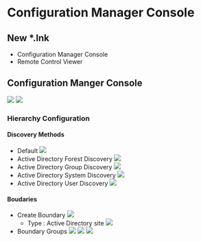 # Configuration Manager Console

## New *.lnk
* Configuration Manager Console
* Remote Control Viewer

## Configuration Manger Console
[<img src="https://i.imgur.com/L4WbP0D.png">](https://i.imgur.com/L4WbP0D.png)
[<img src="https://i.imgur.com/B3dov2S.png">](https://i.imgur.com/B3dov2S.png)

### Hierarchy Configuration
#### Discovery Methods
* Default
[<img src="https://i.imgur.com/eX4qWeT.png">](https://i.imgur.com/eX4qWeT.png)
* Active Directory Forest Discovery
[<img src="https://i.imgur.com/yi7X6sY.png">](https://i.imgur.com/yi7X6sY.png)
* Active Directory Group Discovery 
[<img src="https://i.imgur.com/Q498HcQ.png">](https://i.imgur.com/Q498HcQ.png)
* Active Directory System Discovery
[<img src="https://i.imgur.com/iSCwEq0.png">](https://i.imgur.com/iSCwEq0.png)
* Active Directory User Discovery
[<img src="https://i.imgur.com/iPxzs15.png">](https://i.imgur.com/iPxzs15.png)

#### Boudaries
* Create Boundary
[<img src="https://i.imgur.com/NYidTNd.png">](https://i.imgur.com/NYidTNd.png)
  * Type : Active Directory site
  [<img src="https://i.imgur.com/HDBR8IC.png">](https://i.imgur.com/HDBR8IC.png)
* Boundary Groups
[<img src="https://i.imgur.com/0Tdq5ke.png">](https://i.imgur.com/0Tdq5ke.png)
[<img src="https://i.imgur.com/VodE1JL.png">](https://i.imgur.com/VodE1JL.png)
[<img src="https://i.imgur.com/0w8RgiC.png">](https://i.imgur.com/0w8RgiC.png)
